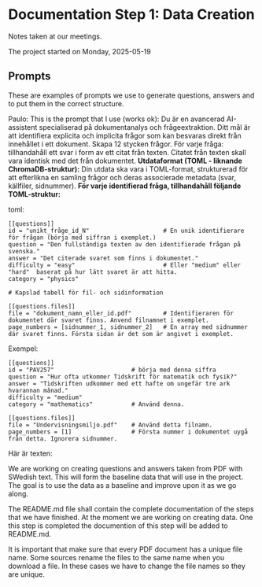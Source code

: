 # Documentation Step 1: Data Creation
Notes taken at our meetings.

The project started on Monday, 2025-05-19

## **Prompts**

These are examples of prompts we use to generate questions, answers and to put
them in the correct structure.

Paulo:
This is the prompt that I use (works ok):
Du är en avancerad AI-assistent specialiserad på dokumentanalys och frågeextraktion. 
Ditt mål är att identifiera explicita och implicita frågor som kan besvaras direkt från innehållet i ett dokument. Skapa 12 stycken frågor. 
För varje fråga: tillhandahåll ett svar i form av ett citat från texten. 
Citatet från texten skall vara identisk med det från dokumentet. 
**Utdataformat (TOML - liknande ChromaDB-struktur):** 
Din utdata ska vara i TOML-format, strukturerad för att efterlikna en samling frågor och deras associerade metadata (svar, källfiler, sidnummer). 
**För varje identifierad fråga, tillhandahåll följande TOML-struktur:**

toml:
```
[[questions]]
id = "unikt_fråge_id_N"                     # En unik identifierare för frågan (börja med siffran i exemplet.)
question = "Den fullständiga texten av den identifierade frågan på svenska."
answer = "Det citerade svaret som finns i dokumentet."
difficulty = "easy"                         # Eller "medium" eller "hard"  baserat på hur lätt svaret är att hitta.
category = "physics" 

# Kapslad tabell för fil- och sidinformation

[[questions.files]]
file = "dokument_namn_eller_id.pdf"         # Identifieraren för dokumentet där svaret finns. Anvend filnamnet i exemplet. 
page_numbers = [sidnummer_1, sidnummer_2]   # En array med sidnummer där svaret finns. Första sidan är det som är angivet i exemplet.
```

Exempel:

```
[[questions]]
id = "PAV257"                      # börja med denna siffra
question = "Hur ofta utkommer Tidskrift för matematik och fysik?"
answer = "Tidskriften udkommer med ett hafte om ungefär tre ark hvarannan mânad."
difficulty = "medium"
category = "mathematics"           # Använd denna. 

[[questions.files]]
file = "Undervisningsmiljo.pdf"    # Använd detta filnamn.
page_numbers = [1]                 # Första nummer i dokumentet uygå från detta. Ignorera sidnummer. 
```

Här är texten:


We are working on creating questions and answers taken from PDF with SWedish text.
This will form the baseline data that will use in the project. The goal is to use
the data as a baseline and improve upon it as we go along.

The README.md file shall contain the complete documentation of the steps that we
have finished. At the moment we are working on creating data. One this step is
completed the documention of this step will be added to README.md.

It is important that make sure that every PDF document has a unique file name.
Some sources rename the files to the same name when you download a file. In these
cases we have to change the file names so they are unique.
